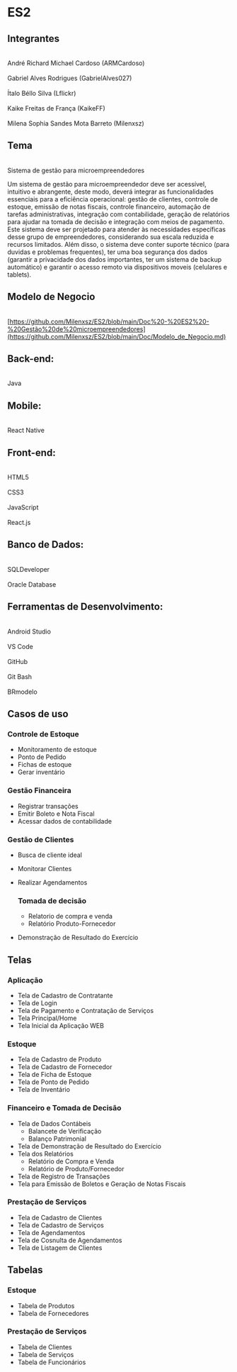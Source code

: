 # ES2
## Integrantes

<br>André Richard Michael Cardoso (ARMCardoso)</br>
<br>Gabriel Alves Rodrigues (GabrielAlves027)</br>
<br>Ítalo Béllo Silva (Lflickr)</br>
<br>Kaike Freitas de França (KaikeFF)</br>
<br>Milena Sophia Sandes Mota Barreto (Milenxsz) </br>

## Tema
<br>Sistema de gestão para microempreendedores

Um sistema de gestão para microempreendedor deve ser acessível, intuitivo e abrangente, deste modo, deverá integrar as funcionalidades essenciais para a eficiência operacional: gestão de clientes, controle de estoque, emissão de notas fiscais, controle financeiro, automação de tarefas administrativas, integração com contabilidade, geração de relatórios para ajudar na tomada de decisão e integração com meios de pagamento.	Este sistema deve ser projetado para atender às necessidades específicas desse grupo de empreendedores, considerando sua escala reduzida e recursos limitados. Além disso, o sistema deve conter suporte técnico (para duvidas e problemas frequentes), ter uma boa segurança dos dados (garantir a privacidade dos dados importantes, ter um sistema de backup automático) e garantir o acesso remoto via dispositivos moveis (celulares e tablets).

## Modelo de Negocio

<br>[https://github.com/Milenxsz/ES2/blob/main/Doc%20-%20ES2%20-%20Gestão%20de%20microempreendedores](https://github.com/Milenxsz/ES2/blob/main/Doc/Modelo_de_Negocio.md)</br>

## Back-end:
<br>Java</br>

## Mobile:
<br>React Native</br>


## Front-end:
<br>HTML5</br>
<br>CSS3</br>
<br>JavaScript</br>
<br>React.js</br>

## Banco de Dados:
<br>SQLDeveloper</br>
<br>Oracle Database</br>

## Ferramentas de Desenvolvimento:
<br>Android Studio</br>
<br>VS Code</br>
<br>GitHub</br>
<br>Git Bash</br>
<br>BRmodelo</br>


## Casos de uso
### Controle de Estoque
- Monitoramento de estoque
- Ponto de Pedido
- Fichas de estoque
- Gerar inventário 
    	
### Gestão Financeira
- Registrar transações
- Emitir Boleto e Nota Fiscal
- Acessar dados de contabilidade
 
 ### Gestão de Clientes
- Busca de cliente ideal
- Monitorar Clientes
- Realizar Agendamentos

  ### Tomada de decisão
  - Relatorio de compra e venda
   - Relatório Produto-Fornecedor
 - Demonstração de Resultado do Exercício

  ## Telas
### Aplicação
  - Tela de Cadastro de Contratante
  - Tela de Login
  - Tela de Pagamento e Contratação de Serviços
  - Tela Principal/Home
  - Tela Inicial da Aplicação WEB
### Estoque
  - Tela de Cadastro de Produto
  - Tela de Cadastro de Fornecedor
  - Tela de Ficha de Estoque
  - Tela de Ponto de Pedido
  - Tela de Inventário
### Financeiro e Tomada de Decisão
  - Tela de Dados Contábeis
    - Balancete de Verificação
    - Balanço Patrimonial
  - Tela de Demonstração de Resultado do Exercício
  - Tela dos Relatórios
    - Relatório de Compra e Venda
    - Relatório de Produto/Fornecedor
  - Tela de Registro de Transações
  - Tela para Emissão de Boletos e Geração de Notas Fiscais
### Prestação de Serviços
  - Tela de Cadastro de Clientes
  - Tela de Cadastro de Serviços
  - Tela de Agendamentos
  - Tela de Cosnulta de Agendamentos
  - Tela de Listagem de Clientes

## Tabelas
### Estoque
  - Tabela de Produtos
  - Tabela de Fornecedores
### Prestação de Serviços
  - Tabela de Clientes
  - Tabela de Serviços
  - Tabela de Funcionários

